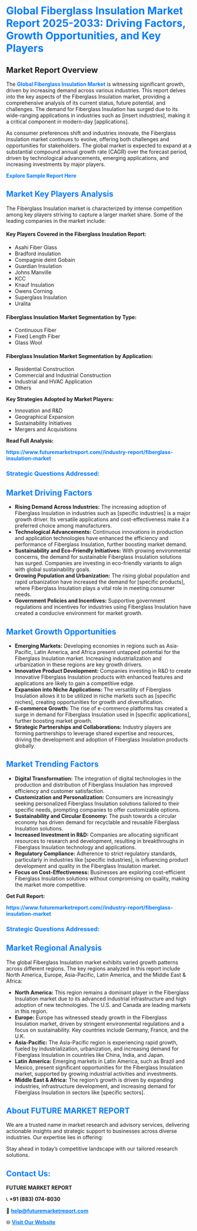 <h1 style="color: #007BFF;">Global Fiberglass Insulation Market Report 2025-2033: Driving Factors, Growth Opportunities, and Key Players</h1>

<section id="overview">
<h2>Market Report Overview</h2>
<p>The <a href="https://www.futuremarketreport.com//industry-report/fiberglass-insulation-market" style="color: #007BFF; text-decoration: none;"><strong>Global Fiberglass Insulation Market</strong></a> is witnessing significant growth, driven by increasing demand across various industries. This report delves into the key aspects of the Fiberglass Insulation market, providing a comprehensive analysis of its current status, future potential, and challenges. The demand for Fiberglass Insulation has surged due to its wide-ranging applications in industries such as [insert industries], making it a critical component in modern-day [applications].</p>
<p>As consumer preferences shift and industries innovate, the Fiberglass Insulation market continues to evolve, offering both challenges and opportunities for stakeholders. The global market is expected to expand at a substantial compound annual growth rate (CAGR) over the forecast period, driven by technological advancements, emerging applications, and increasing investments by major players.</p>
</section>

<section id="overview">
<p><a href="https://www.futuremarketreport.com//request-sample/reportId=50644" style="color: #007BFF; text-decoration: none;"><strong>Explore Sample Report Here</strong></a></p>
</section>

<section id="key-players">
<h2 style="color: #007BFF;">Market Key Players Analysis</h2>
<p>The Fiberglass Insulation market is characterized by intense competition among key players striving to capture a larger market share. Some of the leading companies in the market include:</p>
<h4>Key Players Covered in the Fiberglass Insulation Report:</h4>
<ul><li>Asahi Fiber Glass</li><li>Bradford insulation</li><li>Compagnie deint Gobain</li><li>Guardian Insulation</li><li>Johns Manville</li><li>KCC</li><li>Knauf Insulation</li><li>Owens Corning</li><li>Superglass Insulation</li><li>Uralita</li></ul>
<h4>Fiberglass Insulation Market Segmentation by Type:</h4>
<ul><li>Continuous Fiber</li><li>Fixed Length Fiber</li><li>Glass Wool</li></ul>

<h4>Fiberglass Insulation Market Segmentation by Application:</h4>
<ul><li>Residential Construction</li><li>Commercial and Industrial Construction</li><li>Industrial and HVAC Application</li><li>Others</li></ul>
<p><strong>Key Strategies Adopted by Market Players:</strong></p>
<ul>
<li>Innovation and R&D</li>
<li>Geographical Expansion</li>
<li>Sustainability Initiatives</li>
<li>Mergers and Acquisitions</li>
</ul>
</section>

<section>
<p><strong>Read Full Analysis: </strong></p><a href="https://www.futuremarketreport.com//industry-report/fiberglass-insulation-market" style="color: #007BFF; text-decoration: none;"><strong>https://www.futuremarketreport.com//industry-report/fiberglass-insulation-market</strong></a>
<h3 style="color: #007BFF;">Strategic Questions Addressed:</h3>
</section>

<section id="driving-factors">
<h2 style="color: #007BFF;">Market Driving Factors</h2>
<ul>
<li><strong>Rising Demand Across Industries:</strong> The increasing adoption of Fiberglass Insulation in industries such as [specific industries] is a major growth driver. Its versatile applications and cost-effectiveness make it a preferred choice among manufacturers.</li>
<li><strong>Technological Advancements:</strong> Continuous innovations in production and application technologies have enhanced the efficiency and performance of Fiberglass Insulation, further boosting market demand.</li>
<li><strong>Sustainability and Eco-Friendly Initiatives:</strong> With growing environmental concerns, the demand for sustainable Fiberglass Insulation solutions has surged. Companies are investing in eco-friendly variants to align with global sustainability goals.</li>
<li><strong>Growing Population and Urbanization:</strong> The rising global population and rapid urbanization have increased the demand for [specific products], where Fiberglass Insulation plays a vital role in meeting consumer needs.</li>
<li><strong>Government Policies and Incentives:</strong> Supportive government regulations and incentives for industries using Fiberglass Insulation have created a conducive environment for market growth.</li>
</ul>
</section>

<section id="growth-opportunities">
<h2 style="color: #007BFF;">Market Growth Opportunities</h2>
<ul>
<li><strong>Emerging Markets:</strong> Developing economies in regions such as Asia-Pacific, Latin America, and Africa present untapped potential for the Fiberglass Insulation market. Increasing industrialization and urbanization in these regions are key growth drivers.</li>
<li><strong>Innovative Product Development:</strong> Companies investing in R&D to create innovative Fiberglass Insulation products with enhanced features and applications are likely to gain a competitive edge.</li>
<li><strong>Expansion into Niche Applications:</strong> The versatility of Fiberglass Insulation allows it to be utilized in niche markets such as [specific niches], creating opportunities for growth and diversification.</li>
<li><strong>E-commerce Growth:</strong> The rise of e-commerce platforms has created a surge in demand for Fiberglass Insulation used in [specific applications], further boosting market growth.</li>
<li><strong>Strategic Partnerships and Collaborations:</strong> Industry players are forming partnerships to leverage shared expertise and resources, driving the development and adoption of Fiberglass Insulation products globally.</li>
</ul>
</section>

<section id="trending-factors">
<h2 style="color: #007BFF;">Market Trending Factors</h2>
<ul>
<li><strong>Digital Transformation:</strong> The integration of digital technologies in the production and distribution of Fiberglass Insulation has improved efficiency and customer satisfaction.</li>
<li><strong>Customization and Personalization:</strong> Consumers are increasingly seeking personalized Fiberglass Insulation solutions tailored to their specific needs, prompting companies to offer customizable options.</li>
<li><strong>Sustainability and Circular Economy:</strong> The push towards a circular economy has driven demand for recyclable and reusable Fiberglass Insulation solutions.</li>
<li><strong>Increased Investment in R&D:</strong> Companies are allocating significant resources to research and development, resulting in breakthroughs in Fiberglass Insulation technology and applications.</li>
<li><strong>Regulatory Compliance:</strong> Adherence to strict regulatory standards, particularly in industries like [specific industries], is influencing product development and quality in the Fiberglass Insulation market.</li>
<li><strong>Focus on Cost-Effectiveness:</strong> Businesses are exploring cost-efficient Fiberglass Insulation solutions without compromising on quality, making the market more competitive.</li>
</ul>
</section>

<section>
<p><strong>Get Full Report: </strong></p><a href="https://www.futuremarketreport.com//industry-report/fiberglass-insulation-market" style="color: #007BFF; text-decoration: none;"><strong>https://www.futuremarketreport.com//industry-report/fiberglass-insulation-market</strong></a>
<h3 style="color: #007BFF;">Strategic Questions Addressed:</h3>
</section>


<section id="regional-analysis">
<h2 style="color: #007BFF;">Market Regional Analysis</h2>
<p>The global Fiberglass Insulation market exhibits varied growth patterns across different regions. The key regions analyzed in this report include North America, Europe, Asia-Pacific, Latin America, and the Middle East & Africa:</p>
<ul>
<li><strong>North America:</strong> This region remains a dominant player in the Fiberglass Insulation market due to its advanced industrial infrastructure and high adoption of new technologies. The U.S. and Canada are leading markets in this region.</li>
<li><strong>Europe:</strong> Europe has witnessed steady growth in the Fiberglass Insulation market, driven by stringent environmental regulations and a focus on sustainability. Key countries include Germany, France, and the U.K.</li>
<li><strong>Asia-Pacific:</strong> The Asia-Pacific region is experiencing rapid growth, fueled by industrialization, urbanization, and increasing demand for Fiberglass Insulation in countries like China, India, and Japan.</li>
<li><strong>Latin America:</strong> Emerging markets in Latin America, such as Brazil and Mexico, present significant opportunities for the Fiberglass Insulation market, supported by growing industrial activities and investments.</li>
<li><strong>Middle East & Africa:</strong> The region’s growth is driven by expanding industries, infrastructure development, and increasing demand for Fiberglass Insulation in sectors like [specific sectors].</li>
</ul>
</section>

<footer>
<h2 style="color: #007BFF;">About FUTURE MARKET REPORT</h2>
<p>We are a trusted name in market research and advisory services, delivering actionable insights and strategic support to businesses across diverse industries. Our expertise lies in offering:</p>

<p>Stay ahead in today’s competitive landscape with our tailored research solutions.</p>

<h2 style="color: #007BFF;">Contact Us:</h2>
<p><strong>FUTURE MARKET REPORT</strong></p>
<p>📞 <strong>+91 (883) 074-8030</strong></p>
<p>📧 <strong><a href="mailto:help@futuremarketreport.com" style="color: #007BFF;">help@futuremarketreport.com</a></strong></p>
<p>🌐 <strong><a href="https://www.futuremarketreport.com/" style="color: #007BFF;">Visit Our Website</a></strong></p>
</footer>